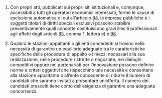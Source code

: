1. Con propri atti, pubblicati sui propri siti istituzionali e, comunque, accessibili a tutti gli operatori economici interessati, ferme le cause di esclusione automatica di cui all’articolo [94](/articolo-94/1), le imprese pubbliche e i soggetti titolari di diritti speciali esclusivi possono stabilire preventivamente quali condotte costituiscono gravi illeciti professionali agli effetti degli articoli [95](/articolo-95/1), comma 1, lettera e) e [98](/articolo-98/1). 

2. Qualora le stazioni appaltanti o gli enti concedenti si trovino nella necessità di garantire un equilibrio adeguato tra le caratteristiche specifiche della procedura di appalto e i mezzi necessari alla sua realizzazione, nelle procedure ristrette o negoziate, nei dialoghi competitivi oppure nei partenariati per l’innovazione possono definire norme e criteri oggettivi che rispecchino tale necessità e consentano alla stazione appaltante o all’ente concedente di ridurre il numero di candidati che saranno invitati a presentare un’offerta. Il numero dei candidati prescelti tiene conto dell’esigenza di garantire una adeguata concorrenza.
